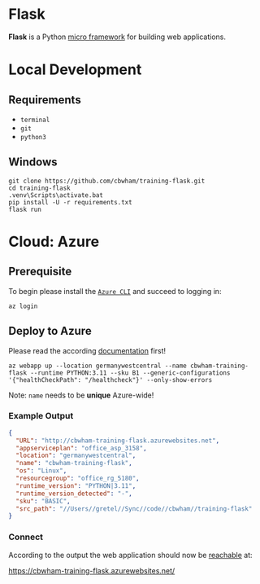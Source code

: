 # Flask

**Flask** is a Python [micro framework](https://flask.palletsprojects.com/en/3.0.x/) for building web applications.

# Local Development

## Requirements

 * `terminal`
 * `git`
 * `python3`

## Windows

```shell
git clone https://github.com/cbwham/training-flask.git
cd training-flask
.venv\Scripts\activate.bat
pip install -U -r requirements.txt
flask run
```

# Cloud: Azure

## Prerequisite

To begin please install the [`Azure CLI`](https://learn.microsoft.com/en-us/cli/azure/install-azure-cli
) and succeed to logging in:

```shell
az login
```

## Deploy to Azure

Please read the according [documentation](https://learn.microsoft.com/en-us/azure/app-service/quickstart-python) first!

```shell
az webapp up --location germanywestcentral --name cbwham-training-flask --runtime PYTHON:3.11 --sku B1 --generic-configurations '{"healthCheckPath": "/healthcheck"}' --only-show-errors
```

Note: `name` needs to be __unique__ Azure-wide!

### Example Output

```json
{
  "URL": "http://cbwham-training-flask.azurewebsites.net",
  "appserviceplan": "office_asp_3158",
  "location": "germanywestcentral",
  "name": "cbwham-training-flask",
  "os": "Linux",
  "resourcegroup": "office_rg_5180",
  "runtime_version": "PYTHON|3.11",
  "runtime_version_detected": "-",
  "sku": "BASIC",
  "src_path": "//Users//gretel//Sync//code//cbwham//training-flask"
}
```

### Connect

According to the output the web application should now be [reachable](https://learn.microsoft.com/de-de/azure/app-service/overview-tls) at:

https://cbwham-training-flask.azurewebsites.net/
